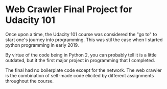 # Web Crawler Final Project for Udacity 101

Once upon a time, the Udacity 101 course was considered the "go to" to start one's journey into programming. This was stil the case when I started python programming in early 2019.

By virtue of the code being in Python 2, you can probably tell it is a little outdated, but it the first major project in programming that I completed.

The final had no boilerplate code except for the network. The web crawler is the combination of self-made code elicited by different assignments throughout the course.
